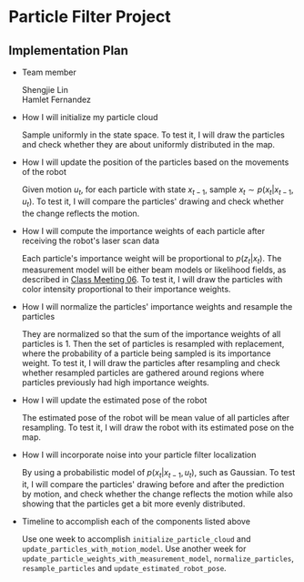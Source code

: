 # Particle Filter Project
## Implementation Plan
* Team member

    Shengjie Lin  
    Hamlet Fernandez
* How I will initialize my particle cloud

    Sample uniformly in the state space. To test it, I will draw the particles and check whether they are about uniformly distributed in the map.
* How I will update the position of the particles based on the movements of the robot

    Given motion $u_t$, for each particle with state $x_{t-1}$, sample $x_t\sim{}p(x_t|x_{t-1},u_t)$. To test it, I will compare the particles' drawing and check whether the change reflects the motion.
* How I will compute the importance weights of each particle after receiving the robot's laser scan data

    Each particle's importance weight will be proportional to $p(z_t|x_t)$. The measurement model will be either beam models or likelihood fields, as described in [Class Meeting 06](https://classes.cs.uchicago.edu/archive/2022/spring/20600-1/class_meeting_06.html). To test it, I will draw the particles with color intensity proportional to their importance weights.
* How I will normalize the particles' importance weights and resample the particles

    They are normalized so that the sum of the importance weights of all particles is 1. Then the set of particles is resampled with replacement, where the probability of a particle being sampled is its importance weight. To test it, I will draw the particles after resampling and check whether resampled particles are gathered around regions where particles previously had high importance weights.
* How I will update the estimated pose of the robot

    The estimated pose of the robot will be mean value of all particles after resampling. To test it, I will draw the robot with its estimated pose on the map.
* How I will incorporate noise into your particle filter localization

    By using a probabilistic model of $p(x_t|x_{t-1},u_t)$, such as Gaussian. To test it, I will compare the particles' drawing before and after the prediction by motion, and check whether the change reflects the motion while also showing that the particles get a bit more evenly distributed.
 * Timeline to accomplish each of the components listed above

    Use one week to accomplish `initialize_particle_cloud` and `update_particles_with_motion_model`. Use another week for `update_particle_weights_with_measurement_model`, `normalize_particles`, `resample_particles` and `update_estimated_robot_pose`.
